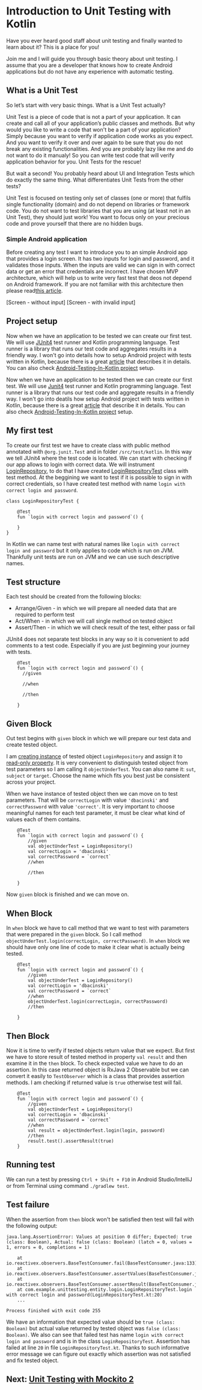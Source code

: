 # Introduction to Unit Testing with Kotlin

Have you ever heard good staff about unit testing and finally wanted to learn about it? This is a place for you! 

Join me and I will guide you through basic theory about unit testing. I assume that you are a developer that knows how to  create Android applications but do not have any experience with automatic testing.

## What is a Unit Test

So let’s start with very basic things. What is a Unit Test actually?

Unit Test is a piece of code that is not a part of your application. It can create and call all of your application’s public classes and methods. But why would you like to write a code that won't be a part of your application? Simply because you want to verify if application code works as you expect. And you want to verify it over and over again to be sure that you do not break any existing functionalities. And you are probably lazy like me and do not want to do it manualy! So you can write test code that will verify application behavior for you. Unit Tests for the rescue!

But wait a second! You probably heard about UI and Integration Tests which do exactly the same thing. What differentiates Unit Tests from the other tests? 

Unit Test is focused on testing only set of classes (one or more) that fulfils single functionality (domain) and do not depend on libraries or framework code. You do not want to test libraries that you are using (at least not in an Unit Test), they should just work! You want to focus only on your precious code and prove yourself that there are no hidden bugs.

### Simple Android application

Before creating any test I want to introduce you to an simple Android app that provides a login screen. It has two inputs for login and password, and it validates those inputs. When the inputs are valid we can sign in with correct data or get an error that credentials are incorrect. I have chosen MVP architecture, which will help us to write very fast test that deos not depend on Android framework. If you are not familiar with this architecture then please read[this article](http://macoscope.com/blog/model-view-presenter-architecture-in-android-applications/).

[Screen - without input]
[Screen - with invalid input]

## Project setup

Now when we have an application to be tested we can create our first test. We will use [JUnit4](https://github.com/junit-team/junit4/wiki/getting-started) test runner and Kotlin programming language. Test runner is a library that runs our test code and aggregates results in a friendly way. I won't go into details how to setup Android project with tests written in Kotlin, because there is a great [article](http://fernandocejas.com/2017/02/03/android-testing-with-kotlin/) that describes it in details. You can also check [Android-Testing-In-Kotlin project](/app/build.gradle) setup.


Now when we have an application to be tested then we can create our first test. We will use [Junit4](https://github.com/junit-team/junit4/wiki/getting-started) test runner and Kotlin programming language. Test runner is a library that runs our test code and aggregate results in a friendly way. I won't go into deatils how setup Android project with tests written in Kotlin, because there is a great [article](http://fernandocejas.com/2017/02/03/android-testing-with-kotlin/) that describe it in details. You can also check [Android-Testing-In-Kotlin project](/app/build.gradle) setup.

## My first test

To create our first test we have to create class with public method annotated with `@org.junit.Test` and in folder `/src/test/kotlin`. In this way we tell JUnit4 where the test code is located. We can start with checking if our app allows to login with correct data. We will instrument [LoginRepository](app/src/main/java/com/example/unittesting/entity/login/LoginRepository.java), to do that I have created [LoginRepositoryTest](/app/src/test/kotlin/com/example/unittesting/entity/login/LoginRepositoryTest.kt) class with test method. At the beggining we want to test if it is possible to sign in with correct credentials, so I have created test method with name `login with correct login and password`.

```
class LoginRepositoryTest {

    @Test
    fun `login with correct login and password`() {
    
    }
}
```
In Kotlin we can name test with natural names like `login with correct login and password` but it only applies to code which is run on JVM. Thankfully unit tests are run on JVM and we can use such descriptive names. 

## Test structure

Each test should be created from the following blocks:

- Arrange/Given - in which we will prepare all needed data that are required to perform test
- Act/When - in which we will call single method on tested object
- Assert/Then - in which we will check result of the test, either pass or fail

JUnit4 does not separate test blocks in any way so it is convenient to add comments to a test code. Especially if you are just beginning your journey with tests.

```
    @Test
    fun `login with correct login and password`() {
      //given
      
      //when
      
      //then
    
    }
```
## Given Block

Out test begins with `given` block in which we will prepare our test data and create tested object. 

I am [creating instance](https://kotlinlang.org/docs/reference/classes.html#creating-instances-of-classes) of tested object `LoginRepository` and assign it to [read-only property](https://kotlinlang.org/docs/reference/properties.html#declaring-properties). It is very convenient to distinguish tested object from test parameters so I am calling it `objectUnderTest`. You can also name it: `sut`, `subject` or `target`. Choose the name which fits you best just be consistent across your project.

When we have instance of tested object then we can move on to test parameters. That will be `correctLogin` with value `'dbacinski'` and `correctPassword` with value `'correct'`. It is very important to choose meaningful names for each test parameter, it must be clear what kind of values each of them contains.

```
    @Test
    fun `login with correct login and password`() {
        //given
        val objectUnderTest = LoginRepository()
        val correctLogin = 'dbacinski'
        val correctPassword = `correct`
        //when

        //then
        
    }
```

Now `given` block is finished and we can move on.

## When Block

In `when` block we have to call method that we want to test with parameters that were prepared in the `given` block. So I call method `objectUnderTest.login(correctLogin, correctPassword)`. In `when` block we should have only one line of code to make it clear what is actually being tested. 


```
    @Test
    fun `login with correct login and password`() {
        //given
        val objectUnderTest = LoginRepository()
        val correctLogin = 'dbacinski'
        val correctPassword = `correct`
        //when
        objectUnderTest.login(correctLogin, correctPassword)
        //then
        
    }
```

## Then Block

Now it is time to verify if tested objects return value that we expect. But first we have to store result of tested method in property `val result` and then examine it in the `then` block. To check expected value we have to do an assertion. In this case returned object is RxJava 2 Observable but we can convert it easily to `TestObserver` which is a class that provides assertion methods. I am checking if returned value is `true` otherwise test will fail.

```
    @Test
    fun `login with correct login and password`() {
        //given
        val objectUnderTest = LoginRepository()
        val correctLogin = 'dbacinski'
        val correctPassword = `correct`
        //when
        val result = objectUnderTest.login(login, password)
        //then
        result.test().assertResult(true)
    }
```
## Running test

We can run a test by pressing `Ctrl + Shift + F10` in Android Studio/IntelliJ or from Terminal using command `./gradlew test`.

## Test failure

When the assertion from `then` block won't be satisfied then test will fail with the following output:

```
java.lang.AssertionError: Values at position 0 differ; Expected: true (class: Boolean), Actual: false (class: Boolean) (latch = 0, values = 1, errors = 0, completions = 1)

	at io.reactivex.observers.BaseTestConsumer.fail(BaseTestConsumer.java:133)
	at io.reactivex.observers.BaseTestConsumer.assertValues(BaseTestConsumer.java:411)
	at io.reactivex.observers.BaseTestConsumer.assertResult(BaseTestConsumer.java:613)
	at com.example.unittesting.entity.login.LoginRepositoryTest.login with correct login and password(LoginRepositoryTest.kt:20)
	...

Process finished with exit code 255
```

We have an information that expected value should be `true (class: Boolean)` but actual value returned by tested object was `false (class: Boolean)`. We also can see that failed test has name `login with correct login and password` and is in the class `LoginRepositoryTest`. Assertion has failed at line `20` in file `LoginRepositoryTest.kt`. Thanks to such informative error message we can figure out exactly which assertion was not satisfied and fix tested object.

## Next: [Unit Testing with Mockito 2](/Unit-Testing-Mockito.md) 
